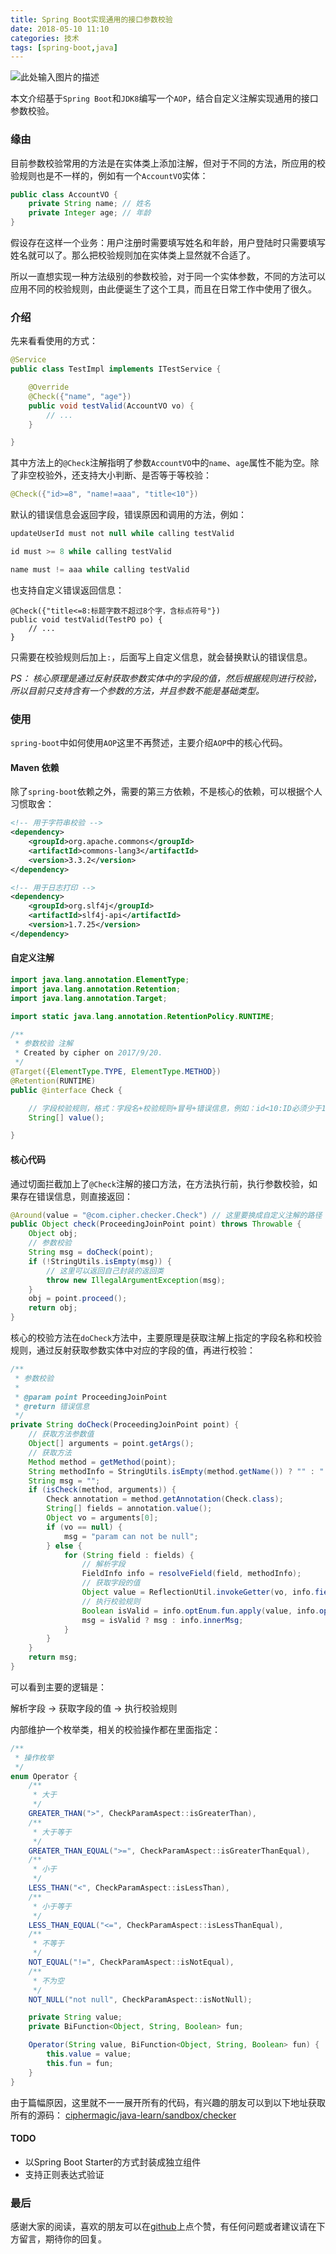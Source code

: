 ```yaml
---
title: Spring Boot实现通用的接口参数校验
date: 2018-05-10 11:10
categories: 技术
tags: [spring-boot,java] 
---
```

![此处输入图片的描述][1]

本文介绍基于`Spring Boot`和`JDK8`编写一个`AOP`，结合自定义注解实现通用的接口参数校验。

<!-- more -->

### 缘由
目前参数校验常用的方法是在实体类上添加注解，但对于不同的方法，所应用的校验规则也是不一样的，例如有一个`AccountVO`实体：
``` java
public class AccountVO {
    private String name; // 姓名
    private Integer age; // 年龄
}
```
假设存在这样一个业务：用户注册时需要填写姓名和年龄，用户登陆时只需要填写姓名就可以了。那么把校验规则加在实体类上显然就不合适了。

所以一直想实现一种方法级别的参数校验，对于同一个实体参数，不同的方法可以应用不同的校验规则，由此便诞生了这个工具，而且在日常工作中使用了很久。

### 介绍

先来看看使用的方式：
``` java
@Service
public class TestImpl implements ITestService {

    @Override
    @Check({"name", "age"})
    public void testValid(AccountVO vo) {
        // ...
    }

}
```

其中方法上的`@Check`注解指明了参数`AccountVO`中的`name`、`age`属性不能为空。除了非空校验外，还支持大小判断、是否等于等校验：
``` java
@Check({"id>=8", "name!=aaa", "title<10"})
```

默认的错误信息会返回字段，错误原因和调用的方法，例如：
``` java
updateUserId must not null while calling testValid

id must >= 8 while calling testValid

name must != aaa while calling testValid
```

也支持自定义错误返回信息：
```
@Check({"title<=8:标题字数不超过8个字，含标点符号"})
public void testValid(TestPO po) {
    // ...
}
```
只需要在校验规则后加上`:`，后面写上自定义信息，就会替换默认的错误信息。

*PS：
核心原理是通过反射获取参数实体中的字段的值，然后根据规则进行校验，
所以目前只支持含有一个参数的方法，并且参数不能是基础类型。*

### 使用

`spring-boot`中如何使用`AOP`这里不再赘述，主要介绍`AOP`中的核心代码。

#### Maven 依赖
除了`spring-boot`依赖之外，需要的第三方依赖，不是核心的依赖，可以根据个人习惯取舍：
``` xml
<!-- 用于字符串校验 -->
<dependency>
    <groupId>org.apache.commons</groupId>
    <artifactId>commons-lang3</artifactId>
    <version>3.3.2</version>
</dependency>

<!-- 用于日志打印 -->
<dependency>
    <groupId>org.slf4j</groupId>
    <artifactId>slf4j-api</artifactId>
    <version>1.7.25</version>
</dependency>
```

#### 自定义注解
``` java
import java.lang.annotation.ElementType;
import java.lang.annotation.Retention;
import java.lang.annotation.Target;

import static java.lang.annotation.RetentionPolicy.RUNTIME;

/**
 * 参数校验 注解
 * Created by cipher on 2017/9/20.
 */
@Target({ElementType.TYPE, ElementType.METHOD})
@Retention(RUNTIME)
public @interface Check {

    // 字段校验规则，格式：字段名+校验规则+冒号+错误信息，例如：id<10:ID必须少于10
    String[] value();

}
```

#### 核心代码

通过切面拦截加上了`@Check`注解的接口方法，在方法执行前，执行参数校验，如果存在错误信息，则直接返回：

``` java
@Around(value = "@com.cipher.checker.Check") // 这里要换成自定义注解的路径
public Object check(ProceedingJoinPoint point) throws Throwable {
    Object obj;
    // 参数校验
    String msg = doCheck(point);
    if (!StringUtils.isEmpty(msg)) {
        // 这里可以返回自己封装的返回类
        throw new IllegalArgumentException(msg);
    }
    obj = point.proceed();
    return obj;
}
```

核心的校验方法在`doCheck`方法中，主要原理是获取注解上指定的字段名称和校验规则，通过反射获取参数实体中对应的字段的值，再进行校验：

``` java
/**
 * 参数校验
 *
 * @param point ProceedingJoinPoint
 * @return 错误信息
 */
private String doCheck(ProceedingJoinPoint point) {
    // 获取方法参数值
    Object[] arguments = point.getArgs();
    // 获取方法
    Method method = getMethod(point);
    String methodInfo = StringUtils.isEmpty(method.getName()) ? "" : " while calling " + method.getName();
    String msg = "";
    if (isCheck(method, arguments)) {
        Check annotation = method.getAnnotation(Check.class);
        String[] fields = annotation.value();
        Object vo = arguments[0];
        if (vo == null) {
            msg = "param can not be null";
        } else {
            for (String field : fields) {
                // 解析字段
                FieldInfo info = resolveField(field, methodInfo);
                // 获取字段的值
                Object value = ReflectionUtil.invokeGetter(vo, info.field);
                // 执行校验规则
                Boolean isValid = info.optEnum.fun.apply(value, info.operatorNum);
                msg = isValid ? msg : info.innerMsg;
            }
        }
    }
    return msg;
}
```
可以看到主要的逻辑是：

解析字段 -> 获取字段的值 -> 执行校验规则

内部维护一个枚举类，相关的校验操作都在里面指定：
``` java
/**
 * 操作枚举
 */
enum Operator {
    /**
     * 大于
     */
    GREATER_THAN(">", CheckParamAspect::isGreaterThan),
    /**
     * 大于等于
     */
    GREATER_THAN_EQUAL(">=", CheckParamAspect::isGreaterThanEqual),
    /**
     * 小于
     */
    LESS_THAN("<", CheckParamAspect::isLessThan),
    /**
     * 小于等于
     */
    LESS_THAN_EQUAL("<=", CheckParamAspect::isLessThanEqual),
    /**
     * 不等于
     */
    NOT_EQUAL("!=", CheckParamAspect::isNotEqual),
    /**
     * 不为空
     */
    NOT_NULL("not null", CheckParamAspect::isNotNull);

    private String value;
    private BiFunction<Object, String, Boolean> fun;

    Operator(String value, BiFunction<Object, String, Boolean> fun) {
        this.value = value;
        this.fun = fun;
    }
}
```

由于篇幅原因，这里就不一一展开所有的代码，有兴趣的朋友可以到以下地址获取所有的源码：
[ciphermagic/java-learn/sandbox/checker][2]

#### TODO
- 以Spring Boot Starter的方式封装成独立组件
- 支持正则表达式验证

### 最后
感谢大家的阅读，喜欢的朋友可以在[github][3]上点个赞，有任何问题或者建议请在下方留言，期待你的回复。


  [1]: http://images.ciphermagic.cn/param-check.jpg-blog
  [2]: https://github.com/ciphermagic/java-learn/tree/master/sandbox/src/main/java/com/cipher/checker
  [3]: https://github.com/ciphermagic/java-learn